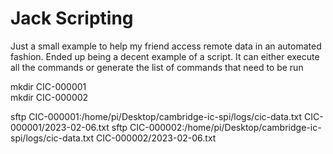 # Jack Scripting

Just a small example to help my friend access remote data in an automated fashion. Ended up being a decent example of a script. It can either execute all the commands or generate the list of commands that need to be run

mkdir CIC-000001 <br />
mkdir CIC-000002

sftp CIC-000001:/home/pi/Desktop/cambridge-ic-spi/logs/cic-data.txt CIC-000001/2023-02-06.txt
sftp CIC-000002:/home/pi/Desktop/cambridge-ic-spi/logs/cic-data.txt CIC-000002/2023-02-06.txt